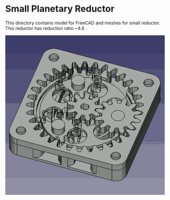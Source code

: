 # Small Planetary Reductor

This directory contains model for FreeCAD and meshes for small reductor. This reductor has reduction ratio ~4.6 .

![reductor](reductor.png)
